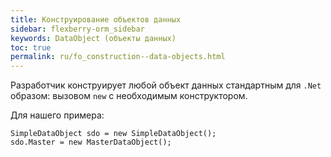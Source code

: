 ```yaml
---
title: Конструирование объектов данных
sidebar: flexberry-orm_sidebar
keywords: DataObject (объекты данных)
toc: true
permalink: ru/fo_construction--data-objects.html
---
```


Разработчик конструирует любой объект данных стандартным для `.Net` образом: вызовом `new` с необходимым конструктором.

Для нашего примера:

```
SimpleDataObject sdo = new SimpleDataObject();
sdo.Master = new MasterDataObject();
```